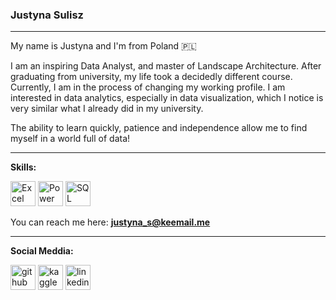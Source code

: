 ### Justyna Sulisz
---

My name is Justyna and I'm from Poland 🇵🇱

I am an inspiring Data Analyst, and master of Landscape Architecture. After graduating from university, my life took a decidedly different course. Currently, I am in the process of changing my working profile. I am interested in data analytics, especially in data visualization, which I notice is very similar what I already did in my university. 

The ability to learn quickly, patience and independence allow me to find myself in a world full of data!

---

**Skills:**

 
<img src='https://upload.wikimedia.org/wikipedia/commons/thumb/3/34/Microsoft_Office_Excel_%282019%E2%80%93present%29.svg/826px-Microsoft_Office_Excel_%282019%E2%80%93present%29.svg.png' alt='Excel' height='40'>    <img src='https://upload.wikimedia.org/wikipedia/commons/thumb/c/cf/New_Power_BI_Logo.svg/630px-New_Power_BI_Logo.svg.png' alt='Power BI' height='40'>  <img src='https://cdn1.iconfinder.com/data/icons/round-ui/143/33-512.png' alt='SQL' height='40'>



 You can reach me here: **justyna_s@keemail.me** 
 
 ---
 
 **Social Meddia:**

[<img src='https://logodix.com/logo/64439.png' alt='github' height='40' >](https://github.com/Justyna1929)  [<img src='https://cdn4.iconfinder.com/data/icons/logos-and-brands/512/189_Kaggle_logo_logos-512.png' alt='kaggle' height='40'>](https://www.kaggle.com/justynasulisz)  [<img src='https://upload.wikimedia.org/wikipedia/commons/thumb/c/ca/LinkedIn_logo_initials.png/768px-LinkedIn_logo_initials.png' alt='linkedin' height='40'>](https://www.linkedin.com/in/justyna-sulisz-85037a9a//)  

